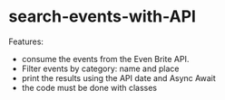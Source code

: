 # search-events-with-API

Features:
  - consume the events from the Even Brite API.
  - Filter events by category: name and place
  - print the results using the API date and Async Await
  - the code must be done with classes
